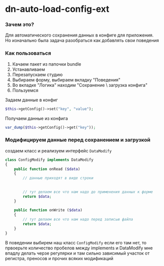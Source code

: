 # dn-auto-load-config-ext


### Зачем это?
Для автоматического сохранения данных в конфиге для приложения.
Но изначально была задача разобраться как добавлять свои поведения

### Как пользоваться
1. Качаем пакет из папочки bundle
2. Устанавливаем
3. Перезапускаем студию
4. Выбираем форму, выбираем вкладку "Поведения"
5. Во вкладке "Логика" находим "Сохранение \ загрузка конфига"
6. Пользуемся

Задаем данные в конфиг
```php
$this->getConfig()->set("key", "value");
```

Получаем данные из конфига
```php
var_dump($this->getConfig()->get("key"));
```

### Модифицируем данные перед сохранением и загрузкой
создаем класс и реализуем интерфейс `DataModify` 
```php
class ConfigModify implements DataModify
{
    public function onRead ($data)
    {
        // данные приходят в виде строки
        
        
        // тут делаем все что нам надо до применения данных к форме
        return $data;
    }
    
    public function onWrite ($data)
    {
        // тут делаем все что нам надо перед записью файла
        return $data;
    }
}
```
В поведении выбирем наш класс `ConfigModify` если его там нет, то првоерьте количество пробелов между implements и DataModify мне впадлу делать черзе регулярки и там сильно зависимый участок от регистра, преносов и прочих всяких модификаций

